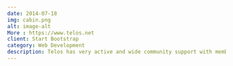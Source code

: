 ```yaml
---
date: 2014-07-18
img: cabin.png
alt: image-alt
More : https://www.telos.net
client: Start Bootstrap
category: Web Development
description: Telos has very active and wide community support with members from various business and technological domains, ready to support the project 24x7.
---
```

